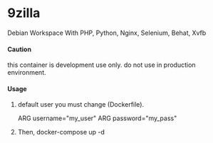 # 9zilla
Debian Workspace With PHP, Python, Nginx, Selenium, Behat, Xvfb

#### Caution
this container is development use only. do not use in production environment.

#### Usage
1. default user you must change (Dockerfile).

    ARG username="my_user"
    ARG password="my_pass"

2. Then, docker-compose up -d
